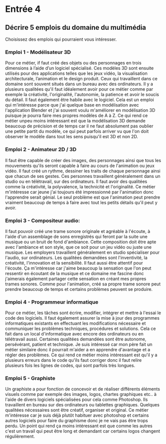 # Entrée 4
## Décrire 5 emplois du domaine du multimédia
Choisissez des emplois qui pourraient vous intéresser. 

### Emploi 1 - Modélisateur 3D
Pour ce métier, if faut créé des objets ou des personnages en trois dimensions à l’aide d’un logiciel spécialisé. Ces modèles 3D sont ensuite utilisés pour des applications telles que les jeux vidéo, la visualisation architecturale, l’animation et le design produit. Ceux qui travaillent dans ce domaine sont souvent situés dans un bureau avec des ordinateurs. Il y a plusieurs qualitées qu'il faut idéalement avoir pour ce métier comme par exemple la créativité, l'originalité, l'autonomie, la patience et avoir le soucis du détail. Il faut également être habile avec le logiciel. Cela est un emploi qui m'intéresse parce que j'ai quelque base en modélisation avec l'application Blender et j'ai souvent voulu m'améliorer en modélisation 3D puisque je pourra faire mes propres modèles de A à Z. Ce qui rend ce métier unpeu moins intéressant est que la modélisation 3D demande beaucoup de précision et de temps car il ne faut absolument pas oublier une petite partit du modèle, ce qui peut parfois arriver vu que l'on doit observer le modèle dans tout les sens puisqu'il est 3D et non 2D.

### Emploi 2 - Animateur 2D / 3D
Il faut être capable de créer des images, des personnages ainsi que tous les mouvements qu'ils seront capable à faire au cours de l'animation ou jeux vidéo. Il faut créé un rythme, dessiner les traits de chaque personnage ainsi que chacun de ses gestes. Ces personnes travaillent généralement dans un studio ou en télétravail, sur des ordinateurs. Il faut avoir des qualitées comme la créativité, la polyvalence, la technicité et l'originalité. Ce métier m'intéresse car jeune j'ai toujours été impressionné par l'animation donc l'apprendre serait génial. Le seul problème est que l'animation peut prendre vraiment beaucoup de temps à faire avec tout les petits détails qu'il peut y avoir.

### Emploi 3 - Compositeur audio:
Il faut pouvoir créé une trame sonore originale et agréable à l'écoute, à l'aide d'un assemblage de sons enregistrés qui feront par la suite une musique ou un bruit de fond d'ambiance. Cette composition doit être apte avec l'ambiance et son style, que ce soit pour un jeu vidéo ou juste une musique. Les employers travaillent généralement en studio spécialiser pour l'audio, sur ordinateurs. Les qualitées demandées sont l'inventivité, la créativité, l'innovation et la sensibilité. Il faut aussi être attentif pour l'écoute. Ça m'intéresse car j'aime beaucoup la sensation que l'on peut ressentir en écoutant de la musique et ce domaine me fascine donc j'aimerais également partager cette sensation en créant mes propres trames sonores. Comme pour l'animation, créé sa propre trame sonore peut prendre beaucoup de temps et certains problèmes peuvent se produire.

### Emploi 4 - Programmeur informatique
Pour ce métier, les tâches sont écrire, modifier, intégrer et mettre à l'essai le code des logiciels. Il faut également assurer la mise à jour des programmes informatiques existants en effectuant les modifications nécessaire et communiquer les problèmes techniques, procédures et solutions. Cela ce fait dans un local d'informatique avec encore des ordinateurs ou en télétravail aussi. Certaines qualitées demandées sont être autonome, persévérant, patient et technique. Je suis intéressé car mon père fait un métier similaire donc il pourrait m'aider a en apprendre d'avantage et a régler des problèmes. Ce qui rend ce métier moins intéressant est qu'il y a plusieurs erreurs dans le code qu'ils faut corriger donc il faut relire plusieurs fois les lignes de codes, qui sont parfois très longues.

### Emploi 5 - Graphiste
Un graphiste a pour fonction de concevoir et de réaliser différents éléments visuels comme par exemple des images, logos, chartes graphiques etc.. à l'aide de divers logiciels spécialisées pour cela comme Photoshop. Ils travaillent en bureau sur des ordinateurs ou tablettes graphiques. Quelques qualitées nécessaires sont être créatif, organiser et original. Ce métier m'intéresse car je suis déjà plutôt habituer avec photoshop et certains autres logiciels pour faire du graphisme donc je ne vais pas être trops perdu. Un point qui rend ça moins intéressant est que comme les autres c'est un travail qui peut être long et demandant car certains logos changent régulièrement.
